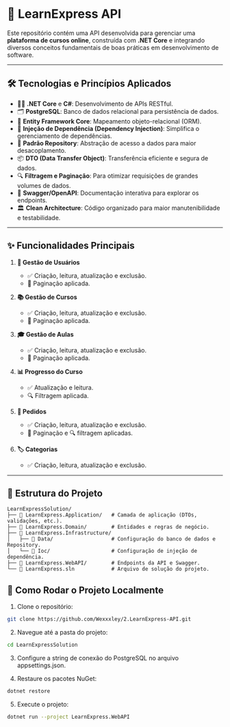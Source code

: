 # 🚀 **LearnExpress API**

Este repositório contém uma API desenvolvida para gerenciar uma **plataforma de cursos online**, construída com **.NET Core** e integrando diversos conceitos fundamentais de boas práticas em desenvolvimento de software.

---

## 🛠️ **Tecnologias e Princípios Aplicados**

- 🧑‍💻 **.NET Core** e **C#**: Desenvolvimento de APIs RESTful.
- 🗂️ **PostgreSQL**: Banco de dados relacional para persistência de dados.
- 🔄 **Entity Framework Core**: Mapeamento objeto-relacional (ORM).
- 🧩 **Injeção de Dependência (Dependency Injection)**: Simplifica o gerenciamento de dependências.
- 📂 **Padrão Repository**: Abstração de acesso a dados para maior desacoplamento.
- 📦 **DTO (Data Transfer Object)**: Transferência eficiente e segura de dados.
- 🔍 **Filtragem e Paginação**: Para otimizar requisições de grandes volumes de dados.
- 📖 **Swagger/OpenAPI**: Documentação interativa para explorar os endpoints.
- 🏛️ **Clean Architecture**: Código organizado para maior manutenibilidade e testabilidade.

---

## ✨ **Funcionalidades Principais**

1. **👤 Gestão de Usuários**  
   - ✅ Criação, leitura, atualização e exclusão.  
   - 📑 Paginação aplicada.  

2. **📚 Gestão de Cursos**  
   - ✅ Criação, leitura, atualização e exclusão.  
   - 📑 Paginação aplicada.  

3. **🎓 Gestão de Aulas**  
   - ✅ Criação, leitura, atualização e exclusão.  
   - 📑 Paginação aplicada.  

4. **📊 Progresso do Curso**  
   - ✅ Atualização e leitura.  
   - 🔍 Filtragem aplicada.  

5. **🛒 Pedidos**  
   - ✅ Criação, leitura, atualização e exclusão.  
   - 📑 Paginação e 🔍 filtragem aplicadas.  

6. **🏷️ Categorias**  
   - ✅ Criação, leitura, atualização e exclusão.  

---

## 📂 **Estrutura do Projeto**

```plaintext
LearnExpressSolution/
├── 📂 LearnExpress.Application/   # Camada de aplicação (DTOs, validações, etc.).
├── 📂 LearnExpress.Domain/        # Entidades e regras de negócio.
├── 📂 LearnExpress.Infrastructure/
│   ├── 📂 Data/                   # Configuração do banco de dados e Repository.
│   └── 📂 Ioc/                    # Configuração de injeção de dependência.
├── 📂 LearnExpress.WebAPI/        # Endpoints da API e Swagger.
└── 📄 LearnExpress.sln            # Arquivo de solução do projeto.
```
## 🚀 **Como Rodar o Projeto Localmente**

1. Clone o repositório:

```bash
git clone https://github.com/Wexxxley/2.LearnExpress-API.git
```
2. Navegue até a pasta do projeto:
```bash
cd LearnExpressSolution
```
3. Configure a string de conexão do PostgreSQL no arquivo appsettings.json.

4. Restaure os pacotes NuGet:
```bash
dotnet restore
```

5. Execute o projeto:

```bash
dotnet run --project LearnExpress.WebAPI
```
